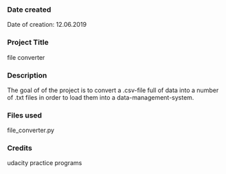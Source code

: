 ### Date created
Date of creation: 12.06.2019

### Project Title
file converter

### Description
The goal of of the project is to convert a .csv-file full of data into a number of .txt files in order to load them into a data-management-system.

### Files used
file_converter.py

### Credits
udacity practice programs
